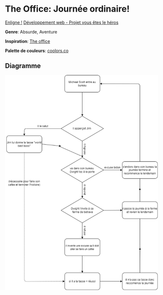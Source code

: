 # The Office: Journée ordinaire!
[Enligne !](https://vince1887.github.io/Vous-etes-le-heros-the-office-journee-ordinaire/)
[Développement web - Projet vous êtes le héros](https://smnarnold.com/projets/vous-etes-le-heros)

**Genre**: Absurde, Aventure

**Inspiration**:  [The office](https://www.imdb.com/title/tt0386676/)

**Palette de couleurs**: [coolors.co](https://coolors.co/palette/606c38-283618-dda15e-fefae0)

## Diagramme

![diagramme](assets/schema_blank.png)
